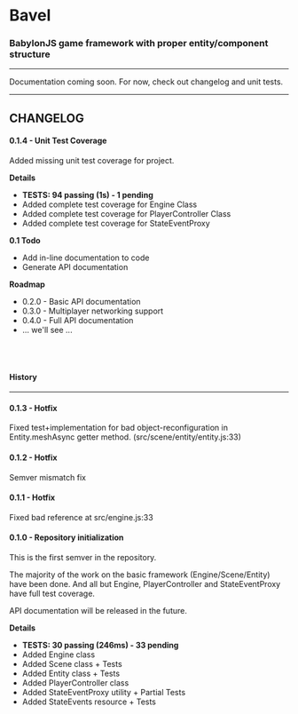 <h1>Bavel</h1>
<h3>BabylonJS game framework with proper entity/component structure</h3>
<hr />
<p>Documentation coming soon. For now, check out changelog and unit tests.</p>
<hr />
<h2> CHANGELOG </h2>
<h4> 0.1.4 - Unit Test Coverage </h4>
<p>
    Added missing unit test coverage for project.
</p>
<p><strong>Details</strong></p>
<ul>
    <li><strong>TESTS: 94 passing (1s) - 1 pending</strong></li>
    <li>Added complete test coverage for Engine Class</li>
    <li>Added complete test coverage for PlayerController Class</li>
    <li>Added complete test coverage for StateEventProxy</li>
</ul>
<p><strong>0.1 Todo</strong></p>
<ul>
    <li>Add in-line documentation to code</li>
    <li>Generate API documentation</li>
</ul>
<p><strong>Roadmap</strong></p>
<ul>
    <li>0.2.0 - Basic API documentation</li>
    <li>0.3.0 - Multiplayer networking support</li>
    <li>0.4.0 - Full API documentation</li>
    <li> ... we'll see ... </li>
</ul>
<br /><br />
<h4> History </h4>
<hr />
<h4> 0.1.3 - Hotfix </h4>
<p>
    Fixed test+implementation for bad object-reconfiguration in Entity.meshAsync
    getter method. (src/scene/entity/entity.js:33)
</p>
<h4> 0.1.2 - Hotfix </h4>
<p>
    Semver mismatch fix
</p>
<h4> 0.1.1 - Hotfix </h4>
<p>
    Fixed bad reference at src/engine.js:33
</p>
<h4> 0.1.0 - Repository initialization </h4>
<p>
    This is the first semver in the repository.
</p>
<p>
    The majority of the work on the basic framework (Engine/Scene/Entity) have
    been done. And all but Engine, PlayerController and StateEventProxy have
    full test coverage.
</p>
<p>
    API documentation will be released in the future.
</p>
<p><strong>Details</strong></p>
<ul>
    <li><strong>TESTS: 30 passing (246ms) - 33 pending</strong></li>
    <li>Added Engine class</li>
    <li>Added Scene class + Tests</li>
    <li>Added Entity class + Tests</li>
    <li>Added PlayerController class</li>
    <li>Added StateEventProxy utility + Partial Tests</li>
    <li>Added StateEvents resource + Tests</li>
</ul>
